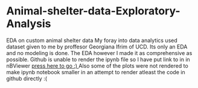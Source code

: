 # Animal-shelter-data-Exploratory-Analysis
EDA on custom animal shelter data 
My foray into data analytics used dataset given to me by proffesor Georgiana Ifrim of UCD. Its only an EDA and no modeling is done.
The EDA however I made it as comprehensive as possible.
Github is unable to render the ipynb file so I have put link to in in nBViewer
[press here to go :) ](https://nbviewer.jupyter.org/github/sachsom95/Animal-shelter-data-Exploratory-Analysis/blob/master/Animal_shelter_data_analysis.ipynb)
Also some of the plots were not rendered to make ipynb notebook smaller in an attempt to render atleast the code in github directly :(
